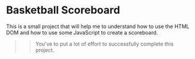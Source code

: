 # Basketball Scoreboard

This is a small project that will help me to understand how to use the HTML DOM and how to use some JavaScript to create a scoreboard.

> > You've to put a lot of effort to successfully complete this project.

